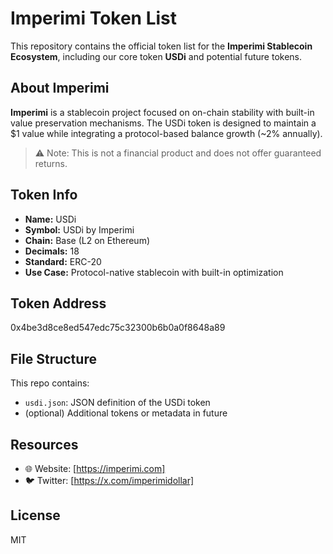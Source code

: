 # Imperimi Token List

This repository contains the official token list for the **Imperimi Stablecoin Ecosystem**, including our core token **USDi** and potential future tokens.

## About Imperimi

**Imperimi** is a stablecoin project focused on on-chain stability with built-in value preservation mechanisms. The USDi token is designed to maintain a $1 value while integrating a protocol-based balance growth (~2% annually).

> ⚠️ Note: This is not a financial product and does not offer guaranteed returns.

## Token Info

- **Name:** USDi
- **Symbol:** USDi by Imperimi
- **Chain:** Base (L2 on Ethereum)
- **Decimals:** 18
- **Standard:** ERC-20
- **Use Case:** Protocol-native stablecoin with built-in optimization

## Token Address

0x4be3d8ce8ed547edc75c32300b6b0a0f8648a89

## File Structure

This repo contains:

- `usdi.json`: JSON definition of the USDi token
- (optional) Additional tokens or metadata in future

## Resources

- 🌐 Website: [https://imperimi.com]
- 🐦 Twitter: [https://x.com/imperimidollar]

## License

MIT
